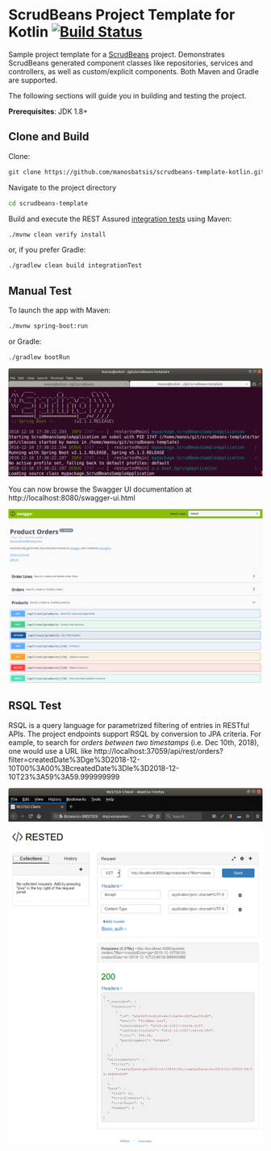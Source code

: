 # ScrudBeans Project Template for Kotlin [![Build Status](https://travis-ci.com/manosbatsis/scrudbeans-template-kotlin.svg?branch=master)](https://travis-ci.com/manosbatsis/scrudbeans-template-kotlin)

Sample project template for a [ScrudBeans](https://github.com/manosbatsis/scrudbeans) project.
Demonstrates ScrudBeans generated component classes like repositories, services and controllers, as 
well as custom/explicit components. Both Maven and Gradle are supported. 

The following sections will guide you in building and testing the project. 

**Prerequisites**: JDK 1.8+


## Clone and Build

Clone:

```bash
git clone https://github.com/manosbatsis/scrudbeans-template-kotlin.git
```

Navigate to the project directory

```bash
cd scrudbeans-template
```

Build and execute the REST Assured [integration tests](src/test/) 
using Maven:

```bash
./mvnw clean verify install 
```

or, if you prefer Gradle:

```bash
./gradlew clean build integrationTest
```

## Manual Test

To launch the app with Maven:

```bash
./mvnw spring-boot:run
```

or Gradle:

```bash
./gradlew bootRun
```

![./mvnw spring-boot:run][spring-boot-run]


You can now browse the Swagger UI documentation at http://localhost:8080/swagger-ui.html

![swagger-ui][swagger-ui]


## RSQL Test

RSQL is a query language for parametrized filtering of entries in RESTful APIs. The project endpoints support RSQL 
by conversion to JPA criteria. For eample, to search for _orders between two timestamps_ (i.e. Dec 10th, 2018), one would use a URL 
like http://localhost:37059/api/rest/orders?filter=createdDate%3Dge%3D2018-12-10T00%3A00%3BcreatedDate%3Dle%3D2018-12-10T23%3A59%3A59.999999999


![RSQL Example][rsql-eample]

[spring-boot-run]: etc/img/spring-boot-run.png "Manually launching app"
[swagger-ui]: etc/img/swagger-ui.png "Swagger UI"
[rsql-eample]: etc/img/rsql-eample.png "RSQL example: search between dates"

